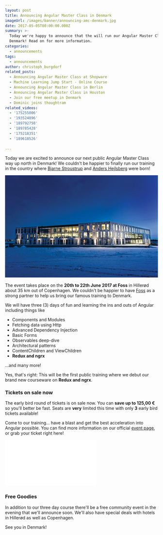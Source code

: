 ```yaml
---
layout: post
title: Announcing Angular Master Class in Denmark
imageUrl: /images/banner/announcing-amc-denmark.jpg
date: 2017-05-05T00:00:00.000Z
summary: >-
  Today we're happy to announce that the will run our Angular Master Class in
  Denmark! Read on for more information.
categories:
  - announcements
tags:
  - announcements
author: christoph_burgdorf
related_posts:
  - Announcing Angular Master Class at Shopware
  - Machine Learning Jump Start - Online Course
  - Announcing Angular Master Class in Berlin
  - Announcing Angular Master Class in Houston
  - Join our free meetup in Denmark
  - Dominic joins thoughtram
related_videos:
  - '175255006'
  - '193524896'
  - '189792758'
  - '189785428'
  - '175218351'
  - '189618526'

---
```



Today we are excited to announce our next public Angular Master Class way up north in Denmark! We couldn't be happier to finally run our training in the country where [Bjarne Stroustrup](https://en.wikipedia.org/wiki/Bjarne_Stroustrup) and [Anders Hejlsberg](https://en.wikipedia.org/wiki/Anders_Hejlsberg) were born!

<img src="/images/foss-analytics-a-s-office.jpg" alt="Foss Office Building Hillerød">

The event takes place on the **20th to 22th June 2017 at Foss** in Hillerød about 35 km out of Copenhagen. We couldn't be happier to have [Foss](http://foss.dk) as a strong partner to help us bring our famous training to Denmark.

We will have three (3) days of fun and learning the ins and outs of Angular including things like

- Components and Modules
- Fetching data using Http
- Advanced Dependency Injection
- Basic Forms
- Observables deep-dive
- Architectural patterns
- ContentChildren and ViewChildren
- **Redux and ngrx**

...and many more!

Yes, that's right: This will be the first public training where we debut our brand new courseware on **Redux and ngrx**.

### Tickets on sale now

The early bird round of tickets is on sale now. You can **save up to 125,00 €** so you'll better be fast. Seats are **very** limited this time with only **3** early bird tickets available!

Come to our training... have a blast and get the best acceleration into Angular possible. You can find more information on our official [event page](https://amc-denmark.eventbrite.com/?aff=blogAnnouncement), or grab your ticket right here!

<iframe  src="//eventbrite.de/tickets-external?eid=34271504994&ref=etckt" frameborder="0" vspace="0" hspace="0" marginheight="5" marginwidth="5" scrolling="auto" allowtransparency="true"></iframe>

### Free Goodies

In addition to our three day course there'll be a free community event in the evening that we'll announce soon. We'll also have special deals with hotels in Hillerød as well as Copenhagen.

See you in Denmark!


